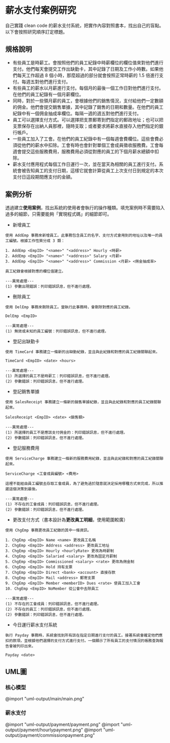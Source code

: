 # 薪水支付案例研究
自己實踐 clean code 的薪水支付系統，把實作內容對照書本，找出自己的盲點。以下會按照研究順序訂定標題。

## 規格說明
- 有些員工是時薪工。會按照他們的員工紀錄中時薪欄位的欄位值來對他們進行支付。他們每天會提交工作出缺勤卡，其中記錄了日期及工作小時數。如果他們每天工作超過 8 個小時，那麼超過的部分就會按照正常時薪的 1.5 倍進行支付。每週五對他們進行支付。
- 有些員工的薪水以月薪進行支付。每個月的最後一個工作日對他們進行支付。在他們的員工紀錄有一個月薪欄位。
- 同時，對於一些領月薪的員工，會根據他們的銷售情況，支付給他們一定數額的佣金。他們會提交銷售單據，其中記錄了銷售的日期和數量。在他們的員工紀錄中有一個佣金抽成率欄位。每隔一週的週五對他們進行支付。
- 員工可以選擇支付方式。可以選擇把支票郵寄到們指定的郵政地址；也可以把支票保存在出納人員那裡，隨時支取；或者要求將薪水直接存入他們指定的銀行帳戶。
- 一些員工加入了工會。在他們的員工紀錄中有一個每週會費欄位。這些會費必須從他們的薪水中扣除。工會有時也會針對單個工會成員徵收服務費。工會每週會提交這些服務費用，服務費用必須從對應的員工的下個月薪水總額中扣除。
- 薪水支付應用程式每個工作日運行一次，並在當天為相關的員工進行支付。系統會被告知員工的支付日期，這樣它就會計算從員工上次支付日到規定的本次支付日這段期間應支付的金額。

## 案例分析
透過建立**使用案例**，找出系統的使用者會執行的操作種類。填充案例時不需要陷入過多的細節，只需要能夠「實現程式碼」的細節即可。
- 新增員工
```
使用 AddEmp 事務來新增員工。此事務包含員工的名字、支付方式會用到的地址以及唯一的員工編號。根據工作性質分成 3 類：

1. AddEmp <EmpID> "<name>" "<address>" Hourly <時薪>
2. AddEmp <EmpID> "<name>" "<address>" Salary <月薪>
3. AddEmp <EmpID> "<name>" "<address>" Commission <月薪> <佣金抽成率>

員工紀錄會根據對應的欄位值建立。

---異常處理---
(1) 參數出現錯誤：列印錯誤訊息，但不進行處理。

```
- 刪除員工
```
使用 DelEmp 事務來刪除員工。當執行此事務時，會刪除對應的員工紀錄。

DelEmp <EmpID>

---異常處理---
(1) 無效或未知的員工編號：列印錯誤訊息，但不進行處理。
```
- 登記出缺勤卡
```
使用 TimeCard 事務建立一條新的出缺勤紀錄，並且與此紀錄和對應的員工紀錄關聯起來。

TimeCard <EmpID> <date> <hours>

---異常處理---
(1) 所選擇的員工不是時薪工：列印錯誤訊息，但不進行處理。
(2) 參數錯誤：列印錯誤訊息，但不進行處理。
```
- 登記銷售單據
```
使用 SalesReceipt 事務建立一條新的銷售單據紀錄，並且與此紀錄和對應的員工紀錄關聯起來。

SalesReceipt <EmpID> <date> <銷售額>

---異常處理---
(1) 所選擇的員工不是應該支付佣金的：列印錯誤訊息，但不進行處理。
(2) 參數錯誤：列印錯誤訊息，但不進行處理。
```
- 登記服務費用
```
使用 ServiceCharge 事務建立一條新的服務費用紀錄，並且與此紀錄和對應的員工紀錄關聯起來。

ServiceCharge <工會成員編號> <費用>

這裡不能經由員工編號去存取工會成員，為了避免過於隨意就決定採用哪種方式來完成，所以推遲這個決策到最後。

---異常處理---
(1) 不存在的工會成員：列印錯誤訊息，但不進行處理。
(2) 參數錯誤：列印錯誤訊息，但不進行處理。
```
- 更改支付方式（書本設計為**更改員工明細**，使用範圍較廣）
```
使用 ChgEmp 事務更改員工紀錄的其中一條資訊。

1. ChgEmp <EmpID> Name <name> 更改員工名稱
2. ChgEmp <EmpID> Address <address> 更改員工地址
3. ChgEmp <EmpID> Hourly <hourlyRate> 更改為時薪制
4. ChgEmp <EmpID> Salaried <salary> 更改為固定月薪制
5. ChgEmp <EmpID> Commissioned <salary> <rate> 更改為佣金制
6. ChgEmp <EmpID> Hold 持有支票
7. ChgEmp <EmpID> Direct <bank> <account> 直接存款
8. ChgEmp <EmpID> Mail <address> 郵寄支票
9. ChgEmp <EmpID> Member <memberID> Dues <rate> 使員工加入工會
10. ChgEmp <EmpID> NoMember 從公會中去除員工

---異常處理---
(1) 不存在的工會成員：列印錯誤訊息，但不進行處理。
(2) 不存在的員工：列印錯誤訊息，但不進行處理。
(2) 參數錯誤：列印錯誤訊息，但不進行處理。
```
- 今日運行薪水支付系統
```
執行 Payday 事務時，系統會找到所有該在指定日期進行支付的員工。接著系統會確定他們應扣的款項，並根據他們選擇的支付方式進行支付。一個顯示了所有員工的支付情況的帳務查詢報告會被列印出來。

Payday <date>
```

## UML圖
### 核心模型
@import "uml-output/main/main.png"

### 薪水支付
@import "uml-output/payment/payment.png"
@import "uml-output/payment/hourlypayment.png"
@import "uml-output/payment/commissionpayment.png"